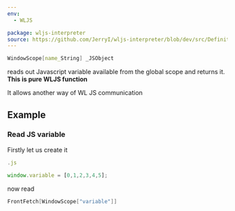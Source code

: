 ```yaml
---
env:
  - WLJS

package: wljs-interpreter
source: https://github.com/JerryI/wljs-interpreter/blob/dev/src/Definitions.wl
---
```

```mathematica
WindowScope[name_String] _JSObject
```

reads out Javascript variable available from the global scope and returns it. __This is pure WLJS function__

It allows another way of WL JS communication
## Example

### Read JS variable
Firstly let us create it

```js title="cell 1"
.js

window.variable = [0,1,2,3,4,5];
```

now read

```mathematica
FrontFetch[WindowScope["variable"]]
```